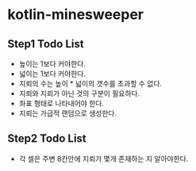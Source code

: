 # kotlin-minesweeper

## Step1 Todo List
* 높이는 1보다 커야한다.
* 넓이는 1보다 커야한다.
* 지뢰의 수는 높이 * 넓이의 갯수를 초과할 수 없다.
* 지뢰와 지뢰가 아닌 것의 구분이 필요하다.
* 좌표 형태로 나타내어야 한다.
* 지뢰는 가급적 랜덤으로 생성한다.

## Step2 Todo List
* 각 셀은 주변 8칸안에 지뢰가 몇개 존재하는 지 알아야한다.
